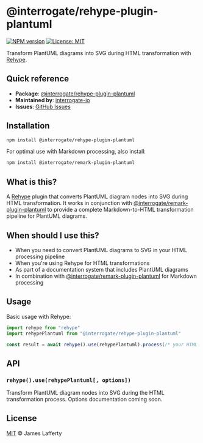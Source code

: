 # @interrogate/rehype-plugin-plantuml

[![NPM version][npm-badge]][npm-url] [![License: MIT][license-badge]][license-url]

Transform PlantUML diagrams into SVG during HTML transformation with [Rehype][rehype].

## Quick reference

- **Package**: [@interrogate/rehype-plugin-plantuml][npm-url]
- **Maintained by**: [interrogate-io](https://github.com/interrogate-io)
- **Issues**: [GitHub Issues](https://github.com/interrogate-io/interrogate/issues)

## Installation

```bash
npm install @interrogate/rehype-plugin-plantuml
```

For optimal use with Markdown processing, also install:

```bash
npm install @interrogate/remark-plugin-plantuml
```

## What is this?

A [Rehype][rehype] plugin that converts PlantUML diagram nodes into SVG during HTML transformation.
It works in conjunction with [@interrogate/remark-plugin-plantuml][remark-plantuml] to provide a
complete Markdown-to-HTML transformation pipeline for PlantUML diagrams.

## When should I use this?

- When you need to convert PlantUML diagrams to SVG in your HTML processing pipeline
- When you're using Rehype for HTML transformations
- As part of a documentation system that includes PlantUML diagrams
- In combination with [@interrogate/remark-plugin-plantuml][remark-plantuml] for Markdown processing

## Usage

Basic usage with Rehype:

```js
import rehype from "rehype"
import rehypePlantuml from "@interrogate/rehype-plugin-plantuml"

const result = await rehype().use(rehypePlantuml).process(/* your HTML */)
```

## API

### `rehype().use(rehypePlantuml[, options])`

Transform PlantUML diagram nodes into SVG during the HTML transformation process. Options
documentation coming soon.

## License

[MIT][license-url] © James Lafferty

[npm-badge]: https://img.shields.io/npm/v/@interrogate/rehype-plugin-plantuml.svg
[npm-url]: https://www.npmjs.com/package/@interrogate/rehype-plugin-plantuml
[license-badge]: https://img.shields.io/npm/l/@interrogate/rehype-plugin-plantuml.svg
[license-url]: https://github.com/interrogate-io/interrogate/blob/main/LICENSE
[rehype]: https://github.com/rehypejs/rehype
[remark-plantuml]: https://www.npmjs.com/package/@interrogate/remark-plugin-plantuml
